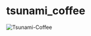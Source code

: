 # tsunami_coffee
<img src='https://i.postimg.cc/njDbhBPK/Tsunami-Coffee.png' border='0' alt='Tsunami-Coffee'/>
